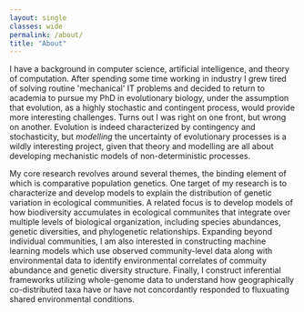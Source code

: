 ```yaml
---
layout: single
classes: wide
permalink: /about/
title: "About"
---
```


I have a background in computer science, artificial intelligence, and theory
of computation. After spending some time working in industry I grew tired of
solving routine 'mechanical' IT problems and decided to return to academia to
pursue my PhD in evolutionary biology, under the assumption that evolution,
as a highly stochastic and contingent process, would provide more interesting
challenges. Turns out I was right on one front, but wrong on another. Evolution
is indeed characterized by contingency and stochasticity, but *modelling* the
uncertainty of evolutionary processes is a wildly interesting project, given
that theory and modelling are all about developing mechanistic models of
non-deterministic processes.

My core research revolves around several themes, the binding element of which
is comparative population genetics. One target of my research is to characterize
and develop models to explain the distribution of genetic variation in ecological
communities. A related focus is to develop models of how biodiversity
accumulates in ecological communites that integrate over multiple levels of
biological organization, including species abundances, genetic diversities,
and phylogenetic relationships. Expanding beyond individual communities, I am
also interested in constructing machine learning models which use observed
community-level data along with environmental data to identify environmental
correlates of commuity abundance and genetic diversity structure. Finally, I
construct inferential frameworks utilizing whole-genome data to understand how
geographically co-distributed taxa have or have not concordantly responded
to fluxuating shared environmental conditions.
